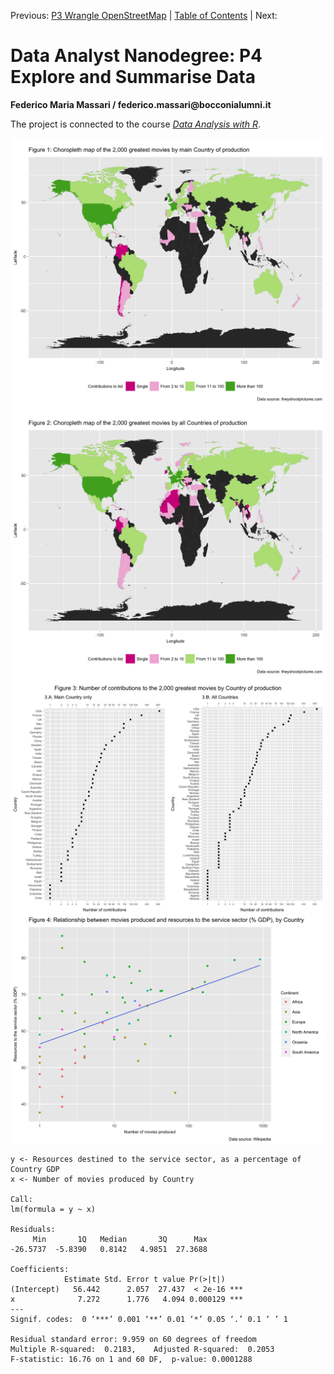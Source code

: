 Previous: [P3 Wrangle OpenStreetMap](https://github.com/federicomariamassari/udacity-dand/blob/master/projects/p3/dand-p3-wrangle-openstreetmap.md) | [Table of Contents](https://github.com/federicomariamassari/udacity-dand/blob/master/README.md) | Next:
# Data Analyst Nanodegree: P4 Explore and Summarise Data
__Federico Maria Massari / federico.massari@bocconialumni.it__

The project is connected to the course _[Data Analysis with R](https://eu.udacity.com/course/data-analysis-with-r--ud651)_.

<img align="center" src="./img/figure-01.png"/>

<img align="center" src="./img/figure-02.png"/>

<img align="center" src="./img/figure-03.png"/>

<img align="center" src="./img/figure-04.png"/>

```
y <- Resources destined to the service sector, as a percentage of Country GDP
x <- Number of movies produced by Country

Call:
lm(formula = y ~ x)

Residuals:
     Min       1Q   Median       3Q      Max
-26.5737  -5.8390   0.8142   4.9851  27.3688

Coefficients:
            Estimate Std. Error t value Pr(>|t|)    
(Intercept)   56.442      2.057  27.437  < 2e-16 ***
x              7.272      1.776   4.094 0.000129 ***
---
Signif. codes:  0 ‘***’ 0.001 ‘**’ 0.01 ‘*’ 0.05 ‘.’ 0.1 ‘ ’ 1

Residual standard error: 9.959 on 60 degrees of freedom
Multiple R-squared:  0.2183,	Adjusted R-squared:  0.2053
F-statistic: 16.76 on 1 and 60 DF,  p-value: 0.0001288
```
